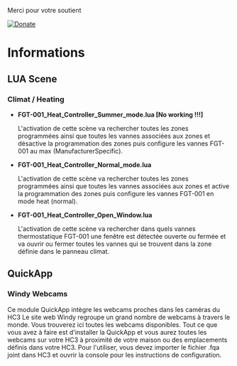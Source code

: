 Merci pour votre soutient

[![Donate](https://img.shields.io/badge/Donate-PayPal-green.svg)](https://www.paypal.com/donate?business=RBVHN4TFLVHDA&no_recurring=0&currency_code=CHF)
# Informations
## LUA Scene
### Climat / Heating
- **FGT-001_Heat_Controller_Summer_mode.lua [No working !!!]**

   L'activation de cette scène va rechercher toutes les zones programmées ainsi que 
   toutes les vannes associées aux zones et désactive la programmation des zones puis
   configure les vannes FGT-001 au max (ManufacturerSpecific).

- **FGT-001_Heat_Controller_Normal_mode.lua**

   L'activation de cette scène va rechercher toutes les zones programmées ainsi que
   toutes les vannes associées aux zones et active la programmation des zones puis
   configure les vannes FGT-001 en mode heat (normal).

- **FGT-001_Heat_Controller_Open_Window.lua**

   L'activation de cette scène va rechercher dans quels vannes thermostatique FGT-001
   une fenêtre est détectée ouverte ou fermée et va ouvrir ou fermer toutes les vannes
   qui se trouvent dans la zone définie dans le panneau climat.

## QuickApp
### Windy Webcams
Ce module QuickApp intègre les webcams proches dans les caméras du HC3
Le site web Windy regroupe un grand nombre de webcams à travers le monde. Vous trouverez ici toutes les webcams disponibles. Tout ce que vous avez à faire est d'installer la QuickApp et vous aurez toutes les webcams sur votre HC3 à proximité de votre maison ou des emplacements définis dans votre HC3.
Pour l'utiliser, vous devez importer le fichier .fqa joint dans HC3 et ouvrir la console pour les instructions de configuration.
